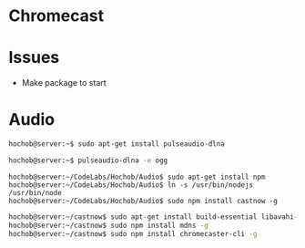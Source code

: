# Chromecast

# Issues

- Make package to start

# Audio

```sh
hochob@server:~$ sudo apt-get install pulseaudio-dlna
```

```sh
hochob@server:~$ pulseaudio-dlna -e ogg
```

```
hochob@server:~/CodeLabs/Hochob/Audio$ sudo apt-get install npm
hochob@server:~/CodeLabs/Hochob/Audio$ ln -s /usr/bin/nodejs /usr/bin/node
hochob@server:~/CodeLabs/Hochob/Audio$ sudo npm install castnow -g
```


```sh
hochob@server:~/castnow$ sudo apt-get install build-essential libavahi-compat-libdnssd-dev git
hochob@server:~/castnow$ sudo npm install mdns -g
hochob@server:~/castnow$ sudo npm install chromecaster-cli -g

```